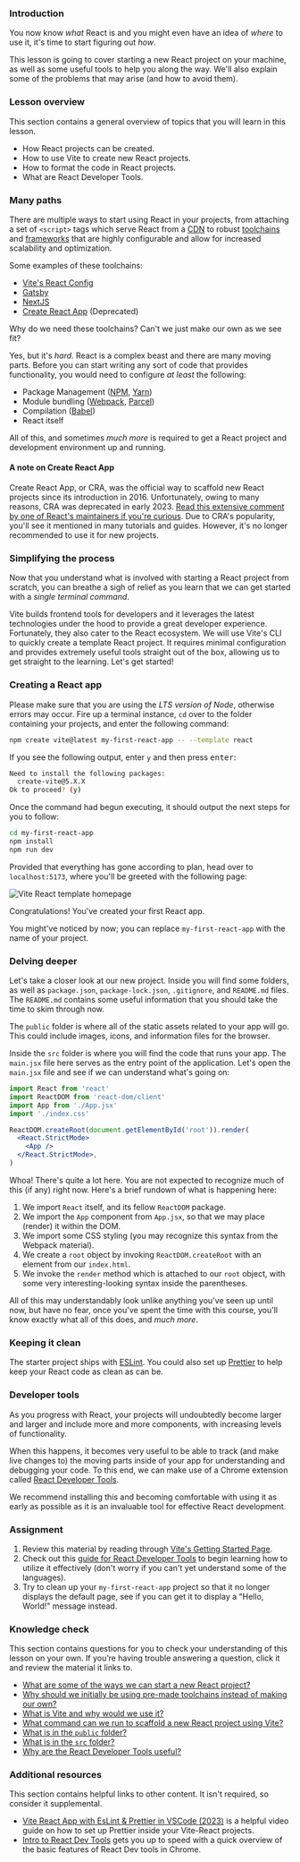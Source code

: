 ### Introduction

You now know *what* React is and you might even have an idea of *where* to use it, it's time to start figuring out *how*.

This lesson is going to cover starting a new React project on your machine, as well as some useful tools to help you along the way. We'll also explain some of the problems that may arise (and how to avoid them).

### Lesson overview

This section contains a general overview of topics that you will learn in this lesson.

- How React projects can be created.
- How to use Vite to create new React projects.
- How to format the code in React projects.
- What are React Developer Tools.

### Many paths

There are multiple ways to start using React in your projects, from attaching a set of `<script>` tags which serve React from a [CDN](https://en.wikipedia.org/wiki/Content_delivery_network) to robust [toolchains](https://en.wikipedia.org/wiki/Toolchain) and [frameworks](https://en.wikipedia.org/wiki/Web_framework) that are highly configurable and allow for increased scalability and optimization.

Some examples of these toolchains:

- [Vite's React Config](https://vitejs.dev/)
- [Gatsby](https://www.gatsbyjs.com/)
- [NextJS](https://nextjs.org/)
- [Create React App](https://create-react-app.dev/) (Deprecated)

Why do we need these toolchains? Can't we just make our own as we see fit?

Yes, but it's *hard*. React is a complex beast and there are many moving parts. Before you can start writing any sort of code that provides functionality, you would need to configure *at least* the following:

- Package Management ([NPM](https://www.npmjs.com/), [Yarn](https://yarnpkg.com/))
- Module bundling ([Webpack](https://webpack.js.org/), [Parcel](https://parceljs.org/))
- Compilation ([Babel](https://babeljs.io/))
- React itself

All of this, and sometimes *much more* is required to get a React project and development environment up and running.

<div class="lesson-note" markdown=1>

#### A note on Create React App

Create React App, or CRA, was the official way to scaffold new React projects since its introduction in 2016. Unfortunately, owing to many reasons, CRA was deprecated in early 2023. [Read this extensive comment by one of React's maintainers if you're curious](https://github.com/reactjs/react.dev/pull/5487#issuecomment-1409720741). Due to CRA's popularity, you'll see it mentioned in many tutorials and guides. However, it's no longer recommended to use it for new projects.

</div>

### Simplifying the process

Now that you understand what is involved with starting a React project from scratch, you can breathe a sigh of relief as you learn that we can get started with a *single terminal command*.

Vite builds frontend tools for developers and it leverages the latest technologies under the hood to provide a great developer experience. Fortunately, they also cater to the React ecosystem. We will use Vite's CLI to quickly create a template React project. It requires minimal configuration and provides extremely useful tools straight out of the box, allowing us to get straight to the learning. Let's get started!

### Creating a React app

Please make sure that you are using the *LTS version of Node*, otherwise errors may occur. Fire up a terminal instance, `cd` over to the folder containing your projects, and enter the following command:

```bash
npm create vite@latest my-first-react-app -- --template react
```

If you see the following output, enter `y` and then press <kbd>enter</kbd>:

```bash
Need to install the following packages:
  create-vite@5.X.X
Ok to proceed? (y)
```

Once the command had begun executing, it should output the next steps for you to follow:

```bash
cd my-first-react-app
npm install
npm run dev
```

Provided that everything has gone according to plan, head over to `localhost:5173`, where you'll be greeted with the following page:

![Vite React template homepage](https://cdn.statically.io/gh/TheOdinProject/curriculum/73199c4e9e43e8d87f8759e026c13b63fcfe73c7/react/introduction/setting_up_a_react_environment/imgs/vite_react_homepage.png)

Congratulations! You've created your first React app.

<div class="lesson-note lesson-note--tip" markdown=1>

You might've noticed by now; you can replace `my-first-react-app` with the name of your project.

</div>

### Delving deeper

Let's take a closer look at our new project. Inside you will find some folders, as well as `package.json`, `package-lock.json`, `.gitignore`, and `README.md` files. The `README.md` contains some useful information that you should take the time to skim through now.

The `public` folder is where all of the static assets related to your app will go. This could include images, icons, and information files for the browser.

Inside the `src` folder is where you will find the code that runs your app. The `main.jsx` file here serves as the entry point of the application. Let's open the `main.jsx` file and see if we can understand what's going on:

```jsx
import React from 'react'
import ReactDOM from 'react-dom/client'
import App from './App.jsx'
import './index.css'

ReactDOM.createRoot(document.getElementById('root')).render(
  <React.StrictMode>
    <App />
  </React.StrictMode>,
)
```

Whoa! There's quite a lot here. You are not expected to recognize much of this (if any) right now. Here's a brief rundown of what is happening here:

1. We import `React` itself, and its fellow `ReactDOM` package.
1. We import the `App` component from `App.jsx`, so that we may place (render) it within the DOM.
1. We import some CSS styling (you may recognize this syntax from the Webpack material).
1. We create a `root` object by invoking `ReactDOM.createRoot` with an element from our `index.html`.
1. We invoke the `render` method which is attached to our `root` object, with some very interesting-looking syntax inside the parentheses.

All of this may understandably look unlike anything you've seen up until now, but have no fear, once you've spent the time with this course, you'll know exactly what all of this does, and *much more*.

### Keeping it clean

The starter project ships with [ESLint](https://eslint.org/). You could also set up [Prettier](https://prettier.io/) to help keep your React code as clean as can be.

### Developer tools

As you progress with React, your projects will undoubtedly become larger and larger and include more and more components, with increasing levels of functionality.

When this happens, it becomes very useful to be able to track (and make live changes to) the moving parts inside of your app for understanding and debugging your code. To this end, we can make use of a Chrome extension called [React Developer Tools](https://chrome.google.com/webstore/detail/react-developer-tools/fmkadmapgofadopljbjfkapdkoienihi?hl=en).

We recommend installing this and becoming comfortable with using it as early as possible as it is an invaluable tool for effective React development.

### Assignment

<div class="lesson-content__panel" markdown="1">

1. Review this material by reading through [Vite's Getting Started Page](https://vitejs.dev/guide/).
1. Check out this [guide for React Developer Tools](https://web.archive.org/web/20230127083036/https://www.pluralsight.com/guides/debugging-components-with-react-developer-tools) to begin learning how to utilize it effectively (don't worry if you can't yet understand some of the languages).
1. Try to clean up your `my-first-react-app` project so that it no longer displays the default page, see if you can get it to display a "Hello, World!" message instead.

</div>

### Knowledge check

This section contains questions for you to check your understanding of this lesson on your own. If you’re having trouble answering a question, click it and review the material it links to.

- [What are some of the ways we can start a new React project?](#many-paths)
- [Why should we initially be using pre-made toolchains instead of making our own?](#many-paths)
- [What is Vite and why would we use it?](#simplifying-the-process)
- [What command can we run to scaffold a new React project using Vite?](#creating-a-react-app)
- [What is in the `public` folder?](#delving-deeper)
- [What is in the `src` folder?](#delving-deeper)
- [Why are the React Developer Tools useful?](#developer-tools)

### Additional resources

This section contains helpful links to other content. It isn't required, so consider it supplemental.

- [Vite React App with EsLint & Prettier in VSCode (2023)](https://www.youtube.com/watch?v=SMbqi1HPprc) is a helpful video guide on how to set up Prettier inside your Vite-React projects.
- [Intro to React Dev Tools](https://www.youtube.com/watch?v=rb1GWqCJid4) gets you up to speed with a quick overview of the basic features of React Dev tools in Chrome.
